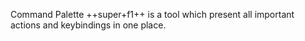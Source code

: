 Command Palette ++super+f1++ is a tool which present all important actions and keybindings in one place.
